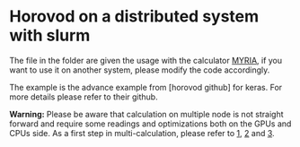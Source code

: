 # Horovod on a distributed system with slurm

The file in the folder are given the usage with the calculator [MYRIA](http://www-tech.criann.fr/calcul/tech/myria-doc/guide-util/), if you want to use it on another system, please modify the code accordingly.

The example is the advance example from [horovod github] for keras. For more details please refer to their github.

**Warning:** 
Please be aware that calculation on multiple node is not straight forward and require some readings and optimizations both on the GPUs and CPUs side. As a first step in multi-calculation, please refer to [1](https://arxiv.org/abs/1404.5997), [2](https://www.research.ed.ac.uk/portal/files/75846467/width_of_minima_reached_by_stochastic_gradient_descent_is_influenced_by_learning_rate_to_batch_size_ratio.pdf) and [3](https://arxiv.org/abs/1706.02677).
